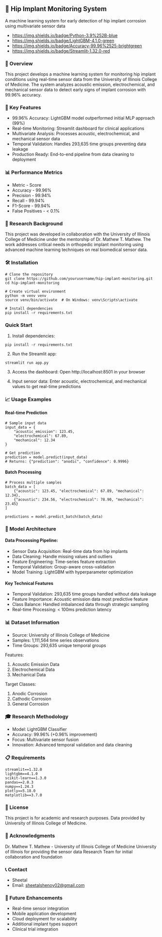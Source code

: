 ## 🔬 Hip Implant Monitoring System

A machine learning system for early detection of hip implant corrosion using multivariate sensor data

* https://img.shields.io/badge/Python-3.9%252B-blue
* https://img.shields.io/badge/LightGBM-4.1.0-green
* https://img.shields.io/badge/Accuracy-99.96%2525-brightgreen
* https://img.shields.io/badge/Streamlit-1.32.0-red

### 📖 Overview

This project develops a machine learning system for monitoring hip implant conditions using real-time sensor data from the University of Illinois College of Medicine. The system analyzes acoustic emission, electrochemical, and mechanical sensor data to detect early signs of implant corrosion with 99.96% accuracy.

### 🎯 Key Features

* 99.96% Accuracy: LightGBM model outperformed initial MLP approach (99%)
* Real-time Monitoring: Streamlit dashboard for clinical applications
* Multivariate Analysis: Processes acoustic, electrochemical, and mechanical sensor data
* Temporal Validation: Handles 293,635 time groups preventing data leakage
* Production Ready: End-to-end pipeline from data cleaning to deployment

### 📊 Performance Metrics

* Metric -	Score
* Accuracy -	99.96%
* Precision -	99.94%
* Recall -	99.94%
* F1-Score -	99.94%
* False Positives -	< 0.1%

### 🏥 Research Background

This project was developed in collaboration with the University of Illinois College of Medicine under the mentorship of Dr. Mathew T. Mathew. The work addresses critical needs in orthopedic implant monitoring using advanced machine learning techniques on real biomedical sensor data.

### 🛠️ Installation

```commandline
# Clone the repository
git clone https://github.com/yourusername/hip-implant-monitoring.git
cd hip-implant-monitoring

# Create virtual environment
python -m venv venv
source venv/bin/activate  # On Windows: venv\Scripts\activate

# Install dependencies
pip install -r requirements.txt
```

###  Quick Start

1. Install dependencies:
```commandline
pip install -r requirements.txt
```
2. Run the Streamlit app:
```commandline
streamlit run app.py
```
3. Access the dashboard:
   Open http://localhost:8501 in your browser

4. Input sensor data:
Enter acoustic, electrochemical, and mechanical values to get real-time predictions

### 📈 Usage Examples

#### Real-time Prediction
```commandline
# Sample input data
input_data = {
    "acoustic_emission": 123.45,
    "electrochemical": 67.89, 
    "mechanical": 12.34
}

# Get prediction
prediction = model.predict(input_data)
# Returns: {"prediction": "anodic", "confidence": 0.9996}
```

#### Batch Processing 
```commandline
# Process multiple samples
batch_data = [
    {"acoustic": 123.45, "electrochemical": 67.89, "mechanical": 12.34},
    {"acoustic": 234.56, "electrochemical": 78.90, "mechanical": 23.45}
]

predictions = model.predict_batch(batch_data)
```

### 🔧 Model Architecture

#### Data Processing Pipeline:

* Sensor Data Acquisition: Real-time data from hip implants
* Data Cleaning: Handle missing values and outliers
* Feature Engineering: Time-series feature extraction
* Temporal Validation: Group-aware cross-validation
* Model Training: LightGBM with hyperparameter optimization

#### Key Technical Features

* Temporal Validation: 293,635 time groups handled without data leakage
* Feature Importance: Acoustic emission data most predictive feature
* Class Balance: Handled imbalanced data through strategic sampling
* Real-time Processing: < 100ms prediction latency

### 📊 Dataset Information

* Source: University of Illinois College of Medicine
* Samples: 1,111,564 time series observations
* Time Groups: 293,635 unique temporal groups

Features:
1. Acoustic Emission Data
2. Electrochemical Data
3. Mechanical Data

Target Classes:
1. Anodic Corrosion
2. Cathodic Corrosion
3. General Corrosion

### 🎓 Research Methodology

* Model: LightGBM Classifier
* Accuracy: 99.96% (+0.96% improvement)
* Focus: Multivariate sensor fusion
* Innovation: Advanced temporal validation and data cleaning

### 📋 Requirements

```commandline
streamlit==1.32.0
lightgbm==4.1.0
scikit-learn==1.3.0
pandas==2.0.3
numpy==1.24.3
plotly==5.18.0
matplotlib==3.7.0
```

### 📜 License

This project is for academic and research purposes. Data provided by University of Illinois College of Medicine.

### 🙏 Acknowledgments

Dr. Mathew T. Mathew - University of Illinois College of Medicine
University of Illinois for providing the sensor data
Research Team for initial collaboration and foundation

### 📞 Contact

* Sheetal
* Email: sheetalshenoy02@gmail.com

### 🎯 Future Enhancements

* Real-time sensor integration
* Mobile application development
* Cloud deployment for scalability
* Additional implant types support
* Clinical trial integration